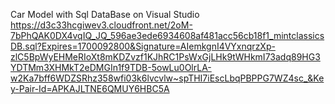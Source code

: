 
Car Model with Sql DataBase on Visual Studio
https://d3c33hcgiwev3.cloudfront.net/2oM-7bPhQAK0DX4vqIQ_JQ_596ae3ede6934608af481acc56cb18f1_mintclassicsDB.sql?Expires=1700092800&Signature=AIemkgnI4VYxnqrzXp-zlC5BpWyEHMeRIoXt8mKDZvzf1KJhRC1PsWxGjLHk9tWHkmI73adq89HG3YDTMm3XHMkT2eDMGIn1f9TDB-5owLu0OlrLA-w2Ka7bff6WDZSRhz358wfi03k6lvcvlw~spTHI7iEscLbqPBPPG7WZ4sc_&Key-Pair-Id=APKAJLTNE6QMUY6HBC5A
